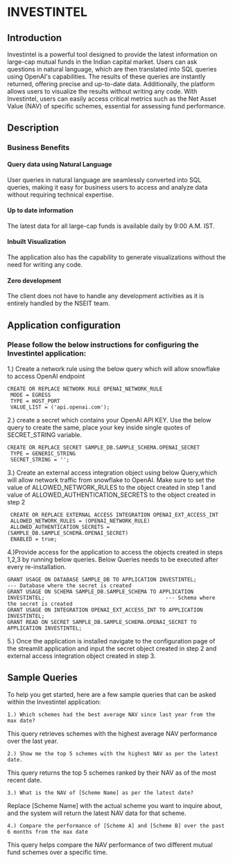 # INVESTINTEL

## Introduction


Investintel is a powerful tool designed to provide the latest information on large-cap mutual funds in the Indian capital market. Users can ask questions in natural language, which are then translated into SQL queries using OpenAI's capabilities. The results of these queries are instantly returned, offering precise and up-to-date data. Additionally, the platform allows users to visualize the results without writing any code. With Investintel, users can easily access critical metrics such as the Net Asset Value (NAV) of specific schemes, essential for assessing fund performance.

## Description

### Business Benefits

#### Query data using Natural Language

  User queries in natural language are seamlessly converted into SQL queries, making it easy for business users to access and analyze data without requiring technical expertise.

#### Up to date information

  The latest data for all large-cap funds is available daily by 9:00 A.M. IST. 

#### Inbuilt Visualization

  The application also has the capability to generate visualizations without the need for writing any code.

#### Zero development

  The client does not have to handle any development activities as it is entirely handled by the NSEIT team.


## Application configuration

### Please follow the below instructions for configuring the Investintel application:

1.) Create a network rule using the below query which will allow snowflake to access OpenAI endpoint

```
CREATE OR REPLACE NETWORK RULE OPENAI_NETWORK_RULE
 MODE = EGRESS
 TYPE = HOST_PORT
 VALUE_LIST = ('api.openai.com');

```

2.) create a secret which contains your OpenAI API KEY. Use the below query to create the same, place your key inside single quotes of SECRET_STRING variable.

```
CREATE OR REPLACE SECRET SAMPLE_DB.SAMPLE_SCHEMA.OPENAI_SECRET
 TYPE = GENERIC_STRING
 SECRET_STRING = '';

```

3.) Create an external access integration object using below Query,which will allow network traffic from snowflake to OpenAI.
    Make sure to set the value of ALLOWED_NETWORK_RULES to the object created in step 1 and value of ALLOWED_AUTHENTICATION_SECRETS to the 
    object created in step 2

```
 CREATE OR REPLACE EXTERNAL ACCESS INTEGRATION OPENAI_EXT_ACCESS_INT
 ALLOWED_NETWORK_RULES = (OPENAI_NETWORK_RULE)
 ALLOWED_AUTHENTICATION_SECRETS = (SAMPLE_DB.SAMPLE_SCHEMA.OPENAI_SECRET)
 ENABLED = true;

```

4.)Provide access for the application to access the objects created in steps 1,2,3 by running below queries.
   Below Queries needs to be executed after every re-installation.

```
GRANT USAGE ON DATABASE SAMPLE_DB TO APPLICATION INVESTINTEL;                                                   --- Database where the secret is created
GRANT USAGE ON SCHEMA SAMPLE_DB.SAMPLE_SCHEMA TO APPLICATION INVESTINTEL;                                       --- Schema where the secret is created
GRANT USAGE ON INTEGRATION OPENAI_EXT_ACCESS_INT TO APPLICATION INVESTINTEL;
GRANT READ ON SECRET SAMPLE_DB.SAMPLE_SCHEMA.OPENAI_SECRET TO APPLICATION INVESTINTEL;

```

5.) Once the application is installed navigate to the configuration page of the streamlit application and input the secret object created in step 2 and external access integration object created in step 3. 
     


## Sample Queries 

To help you get started, here are a few sample queries that can be asked within the Investintel application: 
```
1.) Which schemes had the best average NAV since last year from the max date? 
```
This query retrieves schemes with the highest average NAV performance over the last year. 
```
2.) Show me the top 5 schemes with the highest NAV as per the latest date. 
```
This query returns the top 5 schemes ranked by their NAV as of the most recent date. 
```
3.) What is the NAV of [Scheme Name] as per the latest date? 
```
Replace [Scheme Name] with the actual scheme you want to inquire about, and the system will return the latest NAV data for that scheme. 
```
4.) Compare the performance of [Scheme A] and [Scheme B] over the past 6 months from the max date
```
This query helps compare the NAV performance of two different mutual fund schemes over a specific time. 